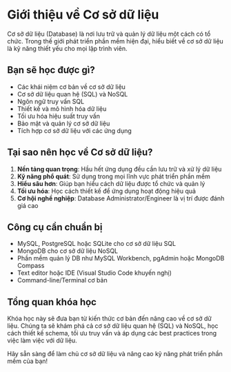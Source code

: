# Giới thiệu về Cơ sở dữ liệu

Cơ sở dữ liệu (Database) là nơi lưu trữ và quản lý dữ liệu một cách có tổ chức. Trong thế giới phát triển phần mềm hiện đại, hiểu biết về cơ sở dữ liệu là kỹ năng thiết yếu cho mọi lập trình viên.

## Bạn sẽ học được gì?

-   Các khái niệm cơ bản về cơ sở dữ liệu
-   Cơ sở dữ liệu quan hệ (SQL) và NoSQL
-   Ngôn ngữ truy vấn SQL
-   Thiết kế và mô hình hóa dữ liệu
-   Tối ưu hóa hiệu suất truy vấn
-   Bảo mật và quản lý cơ sở dữ liệu
-   Tích hợp cơ sở dữ liệu với các ứng dụng

## Tại sao nên học về Cơ sở dữ liệu?

1. **Nền tảng quan trọng**: Hầu hết ứng dụng đều cần lưu trữ và xử lý dữ liệu
2. **Kỹ năng phổ quát**: Sử dụng trong mọi lĩnh vực phát triển phần mềm
3. **Hiểu sâu hơn**: Giúp bạn hiểu cách dữ liệu được tổ chức và quản lý
4. **Tối ưu hóa**: Học cách thiết kế để ứng dụng hoạt động hiệu quả
5. **Cơ hội nghề nghiệp**: Database Administrator/Engineer là vị trí được đánh giá cao

## Công cụ cần chuẩn bị

-   MySQL, PostgreSQL hoặc SQLite cho cơ sở dữ liệu SQL
-   MongoDB cho cơ sở dữ liệu NoSQL
-   Phần mềm quản lý DB như MySQL Workbench, pgAdmin hoặc MongoDB Compass
-   Text editor hoặc IDE (Visual Studio Code khuyến nghị)
-   Command-line/Terminal cơ bản

## Tổng quan khóa học

Khóa học này sẽ đưa bạn từ kiến thức cơ bản đến nâng cao về cơ sở dữ liệu. Chúng ta sẽ khám phá cả cơ sở dữ liệu quan hệ (SQL) và NoSQL, học cách thiết kế schema, tối ưu truy vấn và áp dụng các best practices trong việc làm việc với dữ liệu.

Hãy sẵn sàng để làm chủ cơ sở dữ liệu và nâng cao kỹ năng phát triển phần mềm của bạn!
